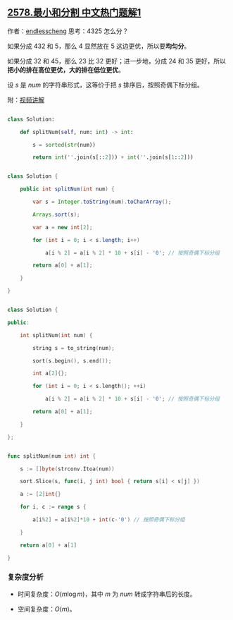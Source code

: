 ## [2578.最小和分割 中文热门题解1](https://leetcode.cn/problems/split-with-minimum-sum/solutions/100000/tan-xin-by-endlesscheng-x2o6)

作者：[endlesscheng](https://leetcode.cn/u/endlesscheng)
思考：$4325$ 怎么分？

如果分成 $432$ 和 $5$，那么 $4$ 显然放在 $5$ 这边更优，所以要**均匀分**。

如果分成 $32$ 和 $45$，那么 $23$ 比 $32$ 更好；进一步地，分成 $24$ 和 $35$ 更好，所以**把小的排在高位更优，大的排在低位更优**。

设 $s$ 是 $\textit{num}$ 的字符串形式，这等价于把 $s$ 排序后，按照奇偶下标分组。

附：[视频讲解](https://www.bilibili.com/video/BV1dY4y1C77x/)

```py [sol1-Python3]
class Solution:
    def splitNum(self, num: int) -> int:
        s = sorted(str(num))
        return int(''.join(s[::2])) + int(''.join(s[1::2]))
```

```java [sol1-Java]
class Solution {
    public int splitNum(int num) {
        var s = Integer.toString(num).toCharArray();
        Arrays.sort(s);
        var a = new int[2];
        for (int i = 0; i < s.length; i++)
            a[i % 2] = a[i % 2] * 10 + s[i] - '0'; // 按照奇偶下标分组
        return a[0] + a[1];
    }
}
```

```cpp [sol1-C++]
class Solution {
public:
    int splitNum(int num) {
        string s = to_string(num);
        sort(s.begin(), s.end());
        int a[2]{};
        for (int i = 0; i < s.length(); ++i)
            a[i % 2] = a[i % 2] * 10 + s[i] - '0'; // 按照奇偶下标分组
        return a[0] + a[1];
    }
};
```

```go [sol1-Go]
func splitNum(num int) int {
	s := []byte(strconv.Itoa(num))
	sort.Slice(s, func(i, j int) bool { return s[i] < s[j] })
	a := [2]int{}
	for i, c := range s {
		a[i%2] = a[i%2]*10 + int(c-'0') // 按照奇偶下标分组
	}
	return a[0] + a[1]
}
```

### 复杂度分析

- 时间复杂度：$O(m\log m)$，其中 $m$ 为 $\textit{num}$ 转成字符串后的长度。
- 空间复杂度：$O(m)$。
